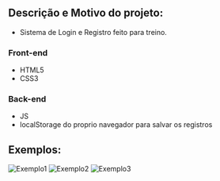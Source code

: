 ## Descrição e Motivo do projeto:
- Sistema de Login e Registro feito para treino.

### Front-end
- HTML5
- CSS3

### Back-end
- JS
- localStorage do proprio navegador para salvar os registros

## Exemplos:
![Exemplo1](https://media.discordapp.net/attachments/505811053930610688/1042885958829363321/image.png)
![Exemplo2](https://media.discordapp.net/attachments/505811053930610688/1042885989389049957/image.png)
![Exemplo3](https://media.discordapp.net/attachments/505811053930610688/1042886046062493736/image.png)
